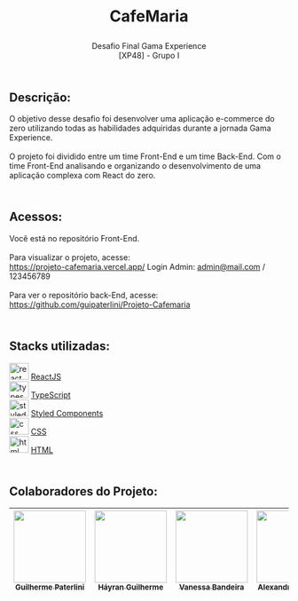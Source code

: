 # <p align="center">CafeMaria</p>
<p align="center">Desafio Final Gama Experience <br> [XP48] - Grupo I</p>


## <br> Descrição:
O objetivo desse desafio foi desenvolver uma aplicação e-commerce do zero utilizando todas as habilidades adquiridas durante a jornada Gama Experience.<br><br>
O projeto foi dividido entre um time Front-End e um time Back-End. Com o time Front-End analisando e organizando o desenvolvimento de uma aplicação complexa com React do zero.

## <br> Acessos:
Você está no repositório Front-End.
<br><br>
Para visualizar o projeto, acesse:<br>
https://projeto-cafemaria.vercel.app/
Login Admin: admin@mail.com / 123456789
<br><br>
Para ver o repositório back-End, acesse:<br>
 https://github.com/guipaterlini/Projeto-Cafemaria

## <br> Stacks utilizadas:

<img src="https://cdn.jsdelivr.net/gh/devicons/devicon/icons/react/react-original-wordmark.svg" height="30" width="35" alt="react logo"  /> [ReactJS](https://react.dev/)<br>
<img src="https://cdn.jsdelivr.net/gh/devicons/devicon/icons/typescript/typescript-original.svg" height="30" width="35" alt="typescript logo"  /> [TypeScript](https://www.typescriptlang.org/) <br>
<img src="https://avatars.githubusercontent.com/u/20658825?s=200&v=4" height="30" width="35" alt="styled components logo"  /> [Styled Components](https://styled-components.com/) <br>
<img src="https://cdn.jsdelivr.net/gh/devicons/devicon/icons/css3/css3-original.svg" height="30" width="35" alt="css logo"  /> [CSS](https://www.w3schools.com/css/)<br>
<img src="https://cdn.jsdelivr.net/gh/devicons/devicon/icons/html5/html5-original.svg"  height="30" width="35" alt="html logo"  /> [HTML](https://www.w3schools.com/html/)<br>

## <br> Colaboradores do Projeto:

| [<img src="https://avatars.githubusercontent.com/u/98363717?v=4" width=130><br><sub>Guilherme Paterlini</sub>](https://github.com/guipaterlini) |  [<img src="https://avatars.githubusercontent.com/u/105659950?v=4" width=130><br><sub>Háyran Guilherme </sub>](https://github.com/Hayran-Guilherme) | [<img src="https://avatars.githubusercontent.com/u/119966786?v=4" width=130><br><sub>Vanessa Bandeira</sub>](https://github.com/BandeiraVanessa) | [<img src="https://avatars.githubusercontent.com/u/101567776?v=4" width=130><br><sub>Alexandre de Paula</sub>](https://github.com/AleDePaula) |
| :---: | :---: | :---: | :---: |
